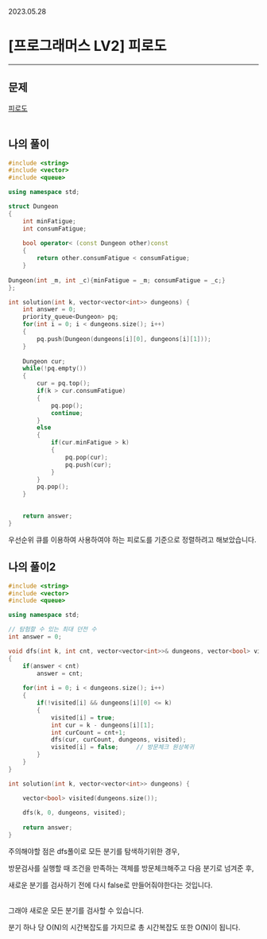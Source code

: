 2023.05.28

# __[프로그래머스 LV2] 피로도__

----

## __문제__

[피로도](https://school.programmers.co.kr/learn/courses/30/lessons/87946)<br><Br>


## __나의 풀이__
```c++
#include <string>
#include <vector>
#include <queue>

using namespace std;

struct Dungeon
{
    int minFatigue;
    int consumFatigue;
    
    bool operator< (const Dungeon other)const
    {
        return other.consumFatigue < consumFatigue;
    }
    
Dungeon(int _m, int _c){minFatigue = _m; consumFatigue = _c;}
};

int solution(int k, vector<vector<int>> dungeons) {
    int answer = 0;
    priority_queue<Dungeon> pq;
    for(int i = 0; i < dungeons.size(); i++)
    {
        pq.push(Dungeon(dungeons[i][0], dungeons[i][1]));
    }
    
    Dungeon cur;
    while(!pq.empty())
    {
        cur = pq.top();
        if(k > cur.consumFatigue)
        {
            pq.pop();
            continue;
        }
        else
        {
            if(cur.minFatigue > k)
            {
                pq.pop(cur);
                pq.push(cur);
            }
        }
        pq.pop();
    }

    
    return answer;
}
```

우선순위 큐를 이용하여 사용하여야 하는 피로도를 기준으로 정렬하려고 해보았습니다.

## __나의 풀이2__

```c++
#include <string>
#include <vector>
#include <queue>

using namespace std;

// 탐험할 수 있는 최대 던전 수
int answer = 0;

void dfs(int k, int cnt, vector<vector<int>>& dungeons, vector<bool> visited)
{
    if(answer < cnt)
        answer = cnt;
    
    for(int i = 0; i < dungeons.size(); i++)
    {
        if(!visited[i] && dungeons[i][0] <= k)
        {
            visited[i] = true;
            int cur = k - dungeons[i][1];
            int curCount = cnt+1;
            dfs(cur, curCount, dungeons, visited);
            visited[i] = false;     // 방문체크 원상복귀
        }
    }
}

int solution(int k, vector<vector<int>> dungeons) {

    vector<bool> visited(dungeons.size());
    
    dfs(k, 0, dungeons, visited);
    
    return answer;
}
```

주의해야할 점은 dfs풀이로 모든 분기를 탐색하기위한 경우,

방문검사를 실행할 때 조건을 만족하는 객체를 방문체크해주고 다음 분기로 넘겨준 후,

새로운 분기를 검사하기 전에 다시 false로 만들어줘야한다는 것입니다.<br><Br>

그래야 새로운 모든 분기를 검사할 수 있습니다.

분기 하나 당 O(N)의 시간복잡도를 가지므로 총 시간복잡도 또한 O(N)이 됩니다.